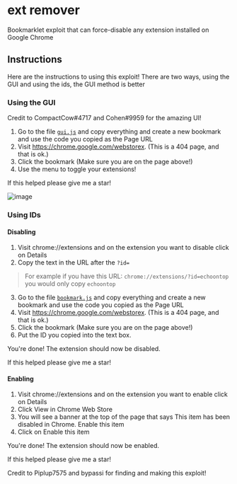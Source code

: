# ext remover

Bookmarklet exploit that can force-disable any extension installed on Google Chrome

## Instructions

Here are the instructions to using this exploit! There are two ways, using the GUI and using the ids, the GUI method is better

### Using the GUI

Credit to CompactCow#4717 and Cohen#9959 for the amazing UI!

1. Go to the file [`gui.js`](https://github.com/3kh0/ext-remover/blob/main/gui.js) and copy everything and create a new bookmark and use the code you copied as the Page URL
2. Visit https://chrome.google.com/webstorex. (This is a 404 page, and that is ok.)
3. Click the bookmark (Make sure you are on the page above!)
4. Use the menu to toggle your extensions!

If this helped please give me a star!

![image](https://user-images.githubusercontent.com/58097612/190276894-fc492c5c-b0ce-4943-ae56-603f75634618.png)

### Using IDs

#### Disabling 

1. Visit chrome://extensions and on the extension you want to disable click on Details
2. Copy the text in the URL after the `?id=`
> For example if you have this URL: `chrome://extensions/?id=echoontop` you would only copy `echoontop`
3.  Go to the file [`bookmark.js`](https://github.com/3kh0/ext-remover/blob/main/bookmark.js) and copy everything and create a new bookmark and use the code you copied as the Page URL
4. Visit https://chrome.google.com/webstorex. (This is a 404 page, and that is ok.)
5. Click the bookmark (Make sure you are on the page above!)
6.  Put the ID you copied into the text box.

You're done! The extension should now be disabled.

If this helped please give me a star!

#### Enabling

1. Visit chrome://extensions and on the extension you want to enable click on Details
2. Click View in Chrome Web Store
3. You will see a banner at the top of the page that says This item has been disabled in Chrome. Enable this item
4. Click on Enable this item

You're done! The extension should now be enabled.

If this helped please give me a star!

Credit to Piplup7575 and bypassi for finding and making this exploit!
